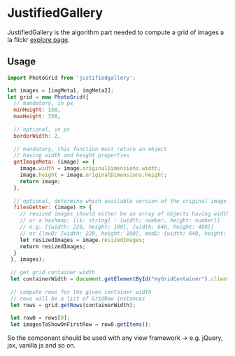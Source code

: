 # JustifiedGallery

JustifiedGallery is the algorithm part needed to compute a grid of images a la flickr [explore page](https://www.flickr.com/explore).

## Usage

```javascript
import PhotoGrid from 'justifiedgallery';

let images = [imgMeta1, imgMeta2];
let grid = new PhotoGrid({
  // mandatory, in px
  minHeight: 150,
  maxHeight: 350,
  
  // optional, in px
  borderWidth: 2,
  
  // mandatory, this function must return an object
  // having width and height properties
  getImageMeta: (image) => {
    image.width = image.originalDimensions.width;
    image.height = image.originalDimensions.height;
    return image;
  },
  
  // optional, determine which available version of the original image fits best
  filesGetter: (image) => {
    // resized images should either be an array of objects having width and height properties
    // or a hashmap: {[k: string] : {width: number, height: number}}
    // e.g. [{width: 220, height: 100}, {width: 640, height: 480}]
    // or {lowQ: {width: 220, height: 100}, medQ: {width: 640, height: 480}}
    let resizedImages = image.resizedImages;
    return resizedImages;
  }
 }, images);
 
 // get grid container width
 let containerWidth = document.getElementById("myGridContainer").clientHeight;
 
 // compute rows for the given container width
 // rows will be a list of GridRow instances
 let rows = grid.getRows(containerWidth);
 
 let row0 = rows[0];
 let imagesToShowOnFirstRow = row0.getItems();
 ```
 
 So the component should be used with any view framework -> e.g. jQuery, jsx, vanilla js and so on.
 
